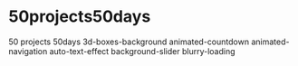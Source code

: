 # 50projects50days

50 projects 50days
3d-boxes-background
animated-countdown
animated-navigation
auto-text-effect
background-slider
blurry-loading